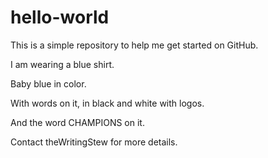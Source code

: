 # hello-world
This is a simple repository to help me get started on GitHub.

I am wearing a blue shirt.

Baby blue in color.

With words on it,
in black and white with logos.

And the word CHAMPIONS on it.

Contact theWritingStew for more details. 
